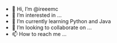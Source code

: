 - 👋 Hi, I’m @ireeemc
- 👀 I’m interested in ...
- 🌱 I’m currently learning Python and Java
- 💞️ I’m looking to collaborate on ...
- 📫 How to reach me ...

<!---
ireeemc/ireeemc is a ✨ special ✨ repository because its `README.md` (this file) appears on your GitHub profile.
You can click the Preview link to take a look at your changes.
--->
